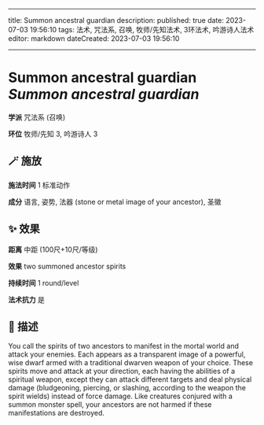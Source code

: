 
---
title: Summon ancestral guardian
description: 
published: true
date: 2023-07-03 19:56:10
tags: 法术, 咒法系, 召唤, 牧师/先知法术, 3环法术, 吟游诗人法术
editor: markdown
dateCreated: 2023-07-03 19:56:10

---

# **Summon ancestral guardian** *Summon ancestral guardian*

**学派** 咒法系 (召唤) 

**环位** 牧师/先知 3, 吟游诗人 3

## 🪄 施放

**施法时间** 1 标准动作

**成分** 语言, 姿势, 法器 (stone or metal image of your ancestor), 圣徽

## ✨ 效果  

**距离** 中距 (100尺+10尺/等级) 

**效果** two summoned ancestor spirits 

**持续时间** 1 round/level 

**法术抗力** 是

## 📖 描述

You call the spirits of two ancestors to manifest in the mortal world and attack your enemies. Each appears as a transparent image of a powerful, wise dwarf armed with a traditional dwarven weapon of your choice. These spirits move and attack at your direction, each having the abilities of a spiritual weapon, except they can attack different targets and deal physical damage (bludgeoning, piercing, or slashing, according to the weapon the spirit wields) instead of force damage. Like creatures conjured with a summon monster spell, your ancestors are not harmed if these manifestations are destroyed.
    